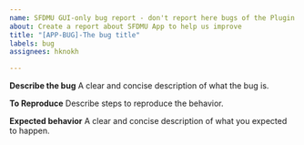 ```yaml
---
name: SFDMU GUI-only bug report - don't report here bugs of the Plugin itself !
about: Create a report about SFDMU App to help us improve
title: "[APP-BUG]-The bug title"
labels: bug
assignees: hknokh

---
```


**Describe the bug**
A clear and concise description of what the bug is.

**To Reproduce**
Describe steps to reproduce the behavior.

**Expected behavior**
A clear and concise description of what you expected to happen.
